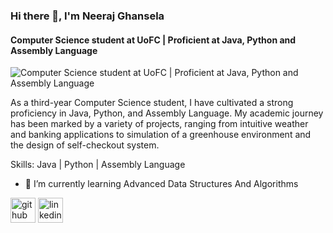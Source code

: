 ### Hi there 👋, I'm  Neeraj Ghansela
#### Computer Science student at UoFC | Proficient at Java, Python and Assembly Language
![Computer Science student at UoFC | Proficient at Java, Python and Assembly Language](https://media.licdn.com/dms/image/D4E16AQGpO6xAeVjLNw/profile-displaybackgroundimage-shrink_350_1400/0/1714849744970?e=1720656000&v=beta&t=LE_QjkOXfO9ayvgECAbjtymAGr_yPnVLHmTkA-jMvUw)

As a third-year Computer Science student, I have cultivated a strong proficiency in Java, Python, and Assembly Language. My academic journey has been marked by a variety of projects, ranging from intuitive weather and banking applications to simulation of a greenhouse environment and the design of self-checkout system.

Skills: Java | Python | Assembly Language

- 🌱 I’m currently learning Advanced Data Structures And Algorithms 


[<img src='https://cdn.jsdelivr.net/npm/simple-icons@3.0.1/icons/github.svg' alt='github' height='40'>](https://github.com/NeerajGHANSELA)  [<img src='https://cdn.jsdelivr.net/npm/simple-icons@3.0.1/icons/linkedin.svg' alt='linkedin' height='40'>](https://www.linkedin.com/in/neeraj-ghansela/)  

